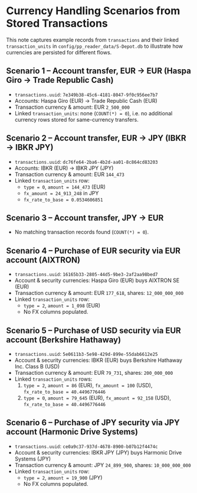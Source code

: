 # Currency Handling Scenarios from Stored Transactions

This note captures example records from `transactions` and their linked `transaction_units` in `config/pp_reader_data/S-Depot.db` to illustrate how currencies are persisted for different flows.

## Scenario 1 – Account transfer, EUR → EUR (Haspa Giro → Trade Republic Cash)
- `transactions.uuid`: `7e349b38-45c6-4181-8047-9f0c956ee7b7`
- Accounts: Haspa Giro (EUR) → Trade Republic Cash (EUR)
- Transaction currency & amount: EUR `2_500_000`
- Linked `transaction_units`: none (`COUNT(*) = 0`), i.e. no additional currency rows stored for same-currency transfers.

## Scenario 2 – Account transfer, EUR → JPY (IBKR → IBKR JPY)
- `transactions.uuid`: `dc76fe64-2ba6-4b2d-aa01-8c864cd83203`
- Accounts: IBKR (EUR) → IBKR JPY (JPY)
- Transaction currency & amount: EUR `144_473`
- Linked `transaction_units` row:
  - `type = 0`, `amount = 144_473` (EUR)
  - `fx_amount = 24_913_248` in JPY
  - `fx_rate_to_base = 0.0534606851`

## Scenario 3 – Account transfer, JPY → EUR
- No matching transaction records found (`COUNT(*) = 0`).

## Scenario 4 – Purchase of EUR security via EUR account (AIXTRON)
- `transactions.uuid`: `16165b33-2805-44d5-9be3-2af2aa98bed7`
- Account & security currencies: Haspa Giro (EUR) buys AIXTRON SE (EUR)
- Transaction currency & amount: EUR `177_618`, shares: `12_000_000_000`
- Linked `transaction_units` row:
  - `type = 2`, `amount = 1_098` (EUR)
  - No FX columns populated.

## Scenario 5 – Purchase of USD security via EUR account (Berkshire Hathaway)
- `transactions.uuid`: `5e0611b3-5e98-429d-899e-55dab6612e25`
- Account & security currencies: IBKR (EUR) buys Berkshire Hathaway Inc. Class B (USD)
- Transaction currency & amount: EUR `79_731`, shares: `200_000_000`
- Linked `transaction_units` rows:
  1. `type = 2`, `amount = 86` (EUR), `fx_amount = 100` (USD), `fx_rate_to_base = 40.4496776446`
  2. `type = 0`, `amount = 79_645` (EUR), `fx_amount = 92_158` (USD), `fx_rate_to_base = 40.4496776446`

## Scenario 6 – Purchase of JPY security via JPY account (Harmonic Drive Systems)
- `transactions.uuid`: `ce0a9c37-937d-4678-8900-b07b12f4474c`
- Account & security currencies: IBKR JPY (JPY) buys Harmonic Drive Systems (JPY)
- Transaction currency & amount: JPY `24_899_900`, shares: `10_000_000_000`
- Linked `transaction_units` row:
  - `type = 2`, `amount = 19_900` (JPY)
  - No FX columns populated.

